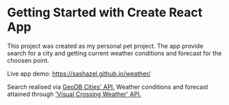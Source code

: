 # Getting Started with Create React App

This project was created as my personal pet project.
The app provide search for a city and getting current weather conditions and forecast for the choosen point.

Live app demo: https://sashazel.github.io/weather/

Search realised via <a href='https://rapidapi.com/wirefreethought/api/geodb-cities/'>GeoDB Cities' API.</a>
Weather conditions and forecast attained through <a href='https://rapidapi.com/visual-crossing-corporation-visual-crossing-corporation-default/api/visual-crossing-weather/'>'Visual Crossing Weather' API.</a>